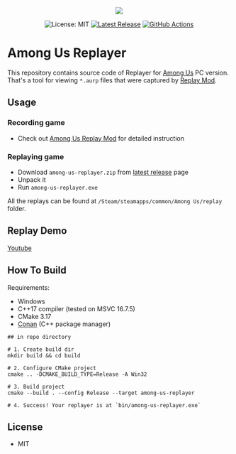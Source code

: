 <p align="center">
  <a href="https://store.steampowered.com/app/945360/Among_Us/"><img src="https://cdn.cloudflare.steamstatic.com/steam/apps/945360/header.jpg"></a>
</p>

<p align="center">
  <img src="https://img.shields.io/badge/License-MIT-blue.svg" alt="License: MIT">
  <a href="https://github.com/Smertig/among-us-replayer/releases/latest"><img src="https://img.shields.io/github/v/release/Smertig/among-us-replayer.svg" alt="Latest Release"></a>
  <a href="https://github.com/Smertig/among-us-replayer/actions"><img src="https://github.com/Smertig/among-us-replayer/workflows/Build%20On%20Push/badge.svg" alt="GitHub Actions"></a>
</p>

# Among Us Replayer</b>

This repository contains source code of Replayer for [Among Us](https://store.steampowered.com/app/945360/Among_Us/) PC version. That's a tool for viewing `*.aurp` files that were captured by [Replay Mod](https://github.com/Smertig/among-us-replay-mod).

## Usage

### Recording game

- Check out [Among Us Replay Mod](https://github.com/Smertig/among-us-replay-mod) for detailed instruction

### Replaying game

- Download `among-us-replayer.zip` from [latest release](https://github.com/Smertig/among-us-replayer/releases/latest) page
- Unpack it
- Run `among-us-replayer.exe`

All the replays can be found at `/Steam/steamapps/common/Among Us/replay` folder.

## Replay Demo

[Youtube](https://youtu.be/WmfwYmQp_js)

## How To Build

Requirements:
- Windows
- C++17 compiler (tested on MSVC 16.7.5)
- CMake 3.17
- [Conan](https://conan.io/downloads.html) (C++ package manager)

```shell script
## in repo directory

# 1. Create build dir
mkdir build && cd build

# 2. Configure CMake project
cmake .. -DCMAKE_BUILD_TYPE=Release -A Win32

# 3. Build project
cmake --build . --config Release --target among-us-replayer

# 4. Success! Your replayer is at `bin/among-us-replayer.exe`
```

## License

- MIT

